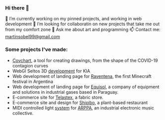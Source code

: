 ### Hi there 👋
🔭 I’m currently working on my pinned projects, and working in web development
👯 I’m looking for collaboratin on new projects that take me out from my comfort zone
💬 Ask me about art and programming
📫 Contact me: martinsobel99@gmail.com

### Some projects I've made:
- [Covchart](https://github.com/MartinSobel/Covchart), a tool for creating drawings, from the shape of the COVID-19 contagion curves
- WebGl Seltos 3D [development](https://martinsobel.github.io/Seltos3D/) for KIA
- Web development of landing page for [Raventena](http://raventena.com/), the first Minecraft festival in Argentina
- Web development of landing page for [Equisol](http://equisol.com.py/), a company of equipment and solutions in industrial gases based in Paraguay.
- E-commerce site for [Telastex](https://telastex.com/), a fabric store.
- E-commerce site and design for [Shipibo](http://shipibo.com.ar/#!/), a plant-based restaurant
- MIDI controlled light [system](https://github.com/MartinSobel/ARPPA) for [ARPPA](https://www.instagram.com/p/B7PDwOuA1Qb/?utm_source=ig_web_button_share_sheet), an industrial electronic music collective.
